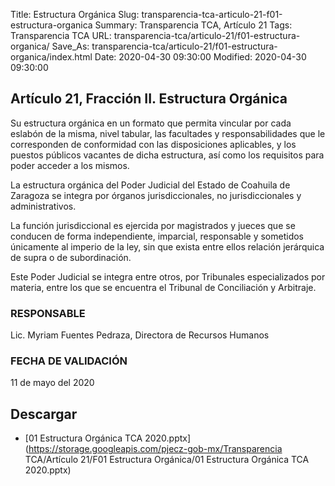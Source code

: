 Title: Estructura Orgánica
Slug: transparencia-tca-articulo-21-f01-estructura-organica
Summary: Transparencia TCA, Artículo 21
Tags: Transparencia TCA
URL: transparencia-tca/articulo-21/f01-estructura-organica/
Save_As: transparencia-tca/articulo-21/f01-estructura-organica/index.html
Date: 2020-04-30 09:30:00
Modified: 2020-04-30 09:30:00


## Artículo 21, Fracción II. Estructura Orgánica

Su estructura orgánica en un formato que permita vincular por cada eslabón de la misma, nivel tabular, las facultades y responsabilidades que le corresponden de conformidad con las disposiciones aplicables, y los puestos públicos vacantes de dicha estructura, así como los requisitos para poder acceder a los mismos.

La estructura orgánica del Poder Judicial del Estado de Coahuila de Zaragoza se integra por órganos jurisdiccionales, no jurisdiccionales y administrativos.

La función jurisdiccional es ejercida por magistrados y jueces que se conducen de forma independiente, imparcial, responsable y sometidos únicamente al imperio de la ley, sin que exista entre ellos relación jerárquica de supra o de subordinación.

Este Poder Judicial se integra entre otros, por Tribunales especializados por materia, entre los que se encuentra el Tribunal de Conciliación y Arbitraje.


### RESPONSABLE

Lic. Myriam Fuentes Pedraza, Directora de Recursos Humanos


### FECHA DE VALIDACIÓN

11 de mayo del 2020



## Descargar


* [01 Estructura Orgánica TCA 2020.pptx](https://storage.googleapis.com/pjecz-gob-mx/Transparencia TCA/Artículo 21/F01 Estructura Orgánica/01 Estructura Orgánica TCA 2020.pptx)


